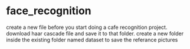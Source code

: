 # face_recognition
create a new file before you start doing a cafe recognition project.
download haar cascade file and save it to that folder.
create a new folder inside the existing folder named dataset to save the referance pictures
